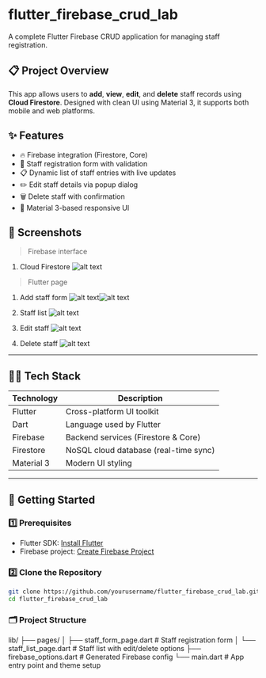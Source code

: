 # flutter_firebase_crud_lab

A complete Flutter Firebase CRUD application for managing staff registration.

## 📋 Project Overview

This app allows users to **add**, **view**, **edit**, and **delete** staff records using **Cloud Firestore**. Designed with clean UI using Material 3, it supports both mobile and web platforms.

## ✨ Features

- 🔥 Firebase integration (Firestore, Core)
- 📄 Staff registration form with validation
- 📋 Dynamic list of staff entries with live updates
- ✏️ Edit staff details via popup dialog
- 🗑️ Delete staff with confirmation
- 🎨 Material 3-based responsive UI

## 📸 Screenshots

> Firebase interface

1. Cloud Firestore
![alt text](image-5.png)

> Flutter page

1. Add staff form
![alt text](image.png)![alt text](image-1.png)

2. Staff list
![alt text](image-2.png)

3. Edit staff
![alt text](image-3.png)

4. Delete staff
![alt text](image-4.png)

---

## 🧑‍💻 Tech Stack

| Technology   | Description                           |
|--------------|---------------------------------------|
| Flutter      | Cross-platform UI toolkit             |
| Dart         | Language used by Flutter              |
| Firebase     | Backend services (Firestore & Core)   |
| Firestore    | NoSQL cloud database (real-time sync) |
| Material 3   | Modern UI styling                     |

---

## 🚀 Getting Started

### 1️⃣ Prerequisites

- Flutter SDK: [Install Flutter](https://flutter.dev/docs/get-started/install)
- Firebase project: [Create Firebase Project](https://console.firebase.google.com/)

### 2️⃣ Clone the Repository

```bash
git clone https://github.com/yourusername/flutter_firebase_crud_lab.git
cd flutter_firebase_crud_lab
```

### 🗂️ Project Structure

lib/
├── pages/
│   ├── staff_form_page.dart      # Staff registration form
│   └── staff_list_page.dart      # Staff list with edit/delete options
├── firebase_options.dart         # Generated Firebase config
└── main.dart                     # App entry point and theme setup

